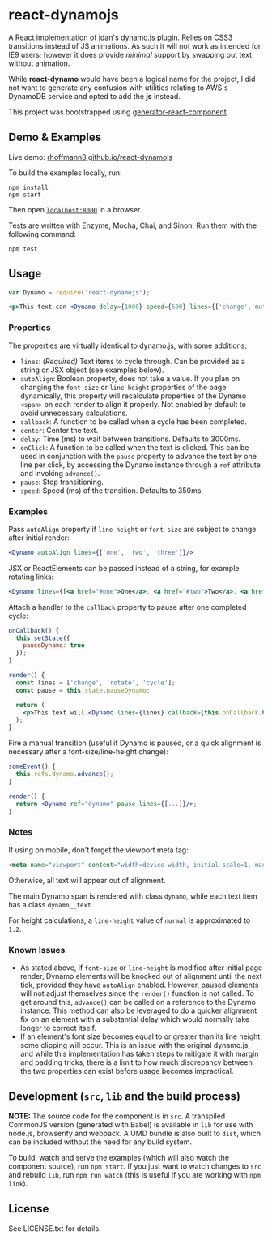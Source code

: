 # react-dynamojs

A React implementation of [jdan's](https://github.com/jdan/) [dynamo.js](http://jdan.github.io/dynamo.js/) plugin. Relies on CSS3 transitions instead of JS animations. As such it will not work as intended for IE9 users; however it does provide *minimal* support by swapping out text without animation.

While **react-dynamo** would have been a logical name for the project, I did not want to generate any confusion with utilities relating to AWS's DynamoDB service and opted to add the **js** instead.

This project was bootstrapped using [generator-react-component](https://github.com/JedWatson/generator-react-component).

## Demo & Examples

Live demo: [rhoffmann8.github.io/react-dynamojs](http://rhoffmann8.github.io/react-dynamojs/)

To build the examples locally, run:

```
npm install
npm start
```

Then open [`localhost:8000`](http://localhost:8000) in a browser.


Tests are written with Enzyme, Mocha, Chai, and Sinon. Run them with the following command:
```
npm test
```


## Usage

```jsx
var Dynamo = require('react-dynamojs');

<p>This text can <Dynamo delay={1000} speed={500} lines={['change','mutate','vary']}/><p>
```

### Properties

The properties are virtually identical to dynamo.js, with some additions:

* `lines`:  *(Required)* Text items to cycle through. Can be provided as a string or JSX object (see examples below).
* `autoAlign`: Boolean property, does not take a value. If you plan on changing the `font-size` or `line-height` properties of the page dynamically, this property will recalculate properties of the Dynamo `<span>` on each render to align it properly. Not enabled by default to avoid unnecessary calculations.
* `callback`: A function to be called when a cycle has been completed.
* `center`: Center the text.
* `delay`: Time (ms) to wait between transitions. Defaults to 3000ms.
* `onClick`: A function to be called when the text is clicked. This can be used in conjunction with the `pause` property to advance the text by one line per click, by accessing the Dynamo instance through a `ref` attribute and invoking `advance()`.
* `pause`: Stop transitioning.
* `speed`: Speed (ms) of the transition. Defaults to 350ms.

### Examples

Pass `autoAlign` property if `line-height` or `font-size` are subject to change after initial render:

```jsx
<Dynamo autoAlign lines={['one', 'two', 'three']}/>
```

JSX or ReactElements can be passed instead of a string, for example rotating links:

```jsx
<Dynamo lines={[<a href="#one">One</a>, <a href="#two">Two</a>, <a href="#three">Three</a>]}/>
```

Attach a handler to the `callback` property to pause after one completed cycle:

```jsx
onCallback() {
  this.setState({
    pauseDynamo: true
  });
}

render() {
  const lines = ['change', 'rotate', 'cycle'];
  const pause = this.state.pauseDynamo;

  return (
    <p>This text will <Dynamo lines={lines} callback={this.onCallback.bind(this)} pause={pause}/> only once.</p>
  );
}
```

Fire a manual transition (useful if Dynamo is paused, or a quick alignment is necessary after a font-size/line-height change):

```jsx
someEvent() {
  this.refs.dynamo.advance();
}

render() {
  return <Dynamo ref="dynamo" pause lines={[...]}/>;
}
```

### Notes

If using on mobile, don't forget the viewport meta tag:

```html
<meta name="viewport" content="width=device-width, initial-scale=1, maximum-scale=1" />
```

Otherwise, all text will appear out of alignment.

The main Dynamo span is rendered with class `dynamo`, while each text item has a class `dynamo__text`.

For height calculations, a `line-height` value of `normal` is approximated to `1.2`.

### Known Issues

* As stated above, if `font-size` or `line-height` is modified after initial page render, Dynamo elements will be knocked out of alignment until the next tick, provided they have `autoAlign` enabled. However, paused elements will not adjust themselves since the `render()` function is not called. To get around this, `advance()` can be called on a reference to the Dynamo instance. This method can also be leveraged to do a quicker alignment fix on an element with a substantial delay which would normally take longer to correct itself.
* If an element's font size becomes equal to or greater than its line height, some clipping will occur. This is an issue with the original dynamo.js, and while this implementation has taken steps to mitigate it with margin and padding tricks, there is a limit to how much discrepancy between the two properties can exist before usage becomes impractical.

## Development (`src`, `lib` and the build process)

**NOTE:** The source code for the component is in `src`. A transpiled CommonJS version (generated with Babel) is available in `lib` for use with node.js, browserify and webpack. A UMD bundle is also built to `dist`, which can be included without the need for any build system.

To build, watch and serve the examples (which will also watch the component source), run `npm start`. If you just want to watch changes to `src` and rebuild `lib`, run `npm run watch` (this is useful if you are working with `npm link`).

## License

See LICENSE.txt for details.
